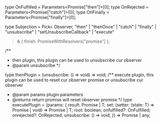 type OnFulfilled<T> = Parameters<Promise<T>["then"]>[0];
type OnRejected<T> = Parameters<Promise<T>["catch"]>[0];
type OnFinally<T> = Parameters<Promise<T>["finally"]>[0];

type Subjection = Pick<
Observer,
"then" | "thenOnce" | "catch" | "finally" | "unsubscribe" | "setUnsubscribeCallback" | "execute"

> & { finish: PromiseWithResolvers<any>["promise"] };

/\*\*

- then plugin, this plugin can be used to unsubscribe cur observer
- @param unsubscribe
  \*/

type thenPlugin = (unsubscribe: () => void) => void;
/\*\* execute plugin, this plugin can be used to reset cur observer promise or unsubscribe cur observer

- @param params plugin parameters
- @returns return promise will reset observer promise
  \*/
  type executePlugin = <T>(params: {
  result: Promise<T> | T;
  set: (setter: (state: T) => Promise<void> | void) => Promise<T> | T;
  root: boolean;
  onfulfilled?: OnFulfilled;
  onrejected?: OnRejected;
  unsubscribe: () => void;
  }) => Promise<any> | any;
